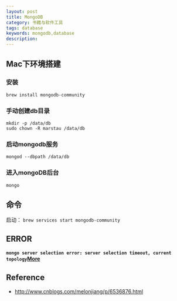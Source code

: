 ```yaml
---
layout: post
title: MongoDB
category: 书籍与软件工具
tags: database
keywords: mongodb,database
description: 
---
```



## Mac下环境搭建


### 安装

```
brew install mongodb-community
```
### 手动创建db目录

```
mkdir -p /data/db
sudo chown -R marstau /data/db
```

### 启动mongodb服务

```
mongod --dbpath /data/db
```

### 进入mongoDB后台

```
mongo
```

## 命令

启动： `brew services start mongodb-community`

## ERROR

#### `mongo server selection error: server selection timeout, current topology`[More](https://blog.csdn.net/weixin_42085428/article/details/112555652)

## Reference

* <http://www.cnblogs.com/melonjiang/p/6536876.html>

